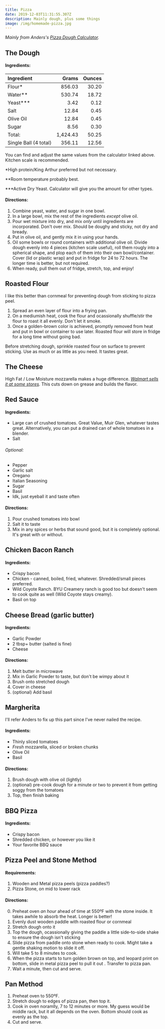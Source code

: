 ```yaml
---
title: Pizza
date: 2019-12-03T11:31:55.307Z
description: Mainly dough, plus some things
image: /img/homemade-pizza.jpg
---
```

_Mainly from Anders's_ [_Pizza Dough Calculator_](https://pizza-dough-calculator.herokuapp.com/calculator?a=thicknessFactor&tf=0.08&dw=0&b=4&shp=round&s=14&w=0&l=0&h=62&yt=ady&y=0.4&st=regular&slt=1.5&br=2&p=none&pa=0&pwa=0&pya=0&pfa=0&pst=0&dh=0&ph=0&stf=0&dd=0&ss=0&sa=0&pwt=0&plt=0&c_g=1&c_kg=0&c_ml=0&c_o=1&c_p=0&c_t=0&c_tb=0&c_c=0&c_d=1&c_pr=2&um=false&o25=1.5&o32=1)_._ 



## The Dough

#### Ingredients:

| Ingredient            | Grams         | Ounces|
| :-------------        | -------------:| -----:|
| Flour*                | 856.03        | 30.20 |
| Water**               | 530.74        | 18.72 |
| Yeast***              | 3.42          |  0.12 |
| Salt                  | 12.84         |  0.45 |
| Olive Oil             | 12.84         |  0.45 |
| Sugar                 | 8.56          |  0.30 |
| Total:                | 1,424.43      | 50.25 |
| Single Ball (4 total) | 356.11        | 12.56 |

You can find and adjust the same values from the calculator linked above.
Kitchen scale is recommended.

*High protein/King Arthur preferred but not necessary.

**Room temperature probably best.

***Active Dry Yeast. Calculator will give you the amount for other types. 

#### Directions:
1. Combine yeast, water, and sugar in one bowl.
2. In a large bowl, mix the rest of the ingredients _except_ olive oil.
3. Pour wet mixture into dry, and mix _only_ until ingredients are incorporated. Don't over mix. Should be doughy and sticky, not dry and bready. 
4. Put in olive oil, and gently mix it in using your hands. 
5. Oil some bowls or round containers with additional olive oil. Divide dough evenly into 4 pieces (kitchen scale useful), roll them rougly into a spherical shape, and plop each of them into their own bowl/container. Cover (lid or plastic wrap) and put in fridge for 24 to 72 hours. The longer time is better, but not required.  
6. When ready, pull them out of fridge, stretch, top, and enjoy! 

## Roasted Flour
I like this better than cornmeal for preventing dough from sticking to pizza peel. 

1. Spread an even layer of flour into a frying pan. 
2. On a mediumish heat, cook the flour and ocassionally shuffle/stir the flour to roast it all evenly. Don't let it smoke.
3. Once a golden-brown color is achieved, promptly removed from heat and put in bowl or container to use later. Roasted flour will store in fridge for a long time without going bad.  

Before stretching dough, sprinkle roasted flour on surface to prevent sticking. Use as much or as little as you need. It tastes great.

## The Cheese
High Fat / Low Moisture mozzarella makes a huge difference. [_Walmart sells it at some stores_](https://grocery.walmart.com/ip/Great-Value-Shredded-Whole-Milk-Low-Moisture-Mozzarella-Cheese-8-oz/368703143?wmlspartner=wlpa&selectedSellerId=0&wl13=5167&adid=2222222242031926486&wmlspartner=wmtlabs&wl0=&wl1=g&wl2=c&wl3=334322877257&wl4=aud-413664919370:pla-546274454136&wl5=9029889&wl6=&wl7=&wl8=&wl9=pla&wl10=120643079&wl11=local&wl12=368703143&wl13=5167&veh=sem_LIA&gclid=CjwKCAiArJjvBRACEiwA-Wiqq6jEQ1DoygVizorVLzvpoMNH8k40fCxJJCMwUUJ7OQ1k5hb6IF_L5hoCXvsQAvD_BwE&gclsrc=aw.ds)_._ This cuts down on grease and builds the flavor. 

## Red Sauce

#### Ingredients:
* Large can of crushed tomatoes. Great Value, Muir Glen, whatever tastes great. Alternatively, you can put a drained can of whole tomatoes in a blender.
* Salt

###### Optional:

* Pepper
* Garlic salt
* Oregano
* Italian Seasoning
* Sugar
* Basil
* Idk, just eyeball it and taste often

#### Directions:

1. Pour crushed tomatoes into bowl
2. Salt it to taste
3. Mix in any spices or herbs that sound good, but it is completely optional. It's great with or without. 

## Chicken Bacon Ranch
#### Ingredients:
* Crispy bacon
* Chicken - canned, boiled, fried, whatever. Shredded/small pieces preferred. 
* Wild Coyote Ranch. BYU Creamery ranch is good too but doesn't seem to cook quite as well (Wild Coyote stays creamy).
* Basil on top

## Cheese Bread (garlic butter) 
#### Ingredients:
* Garlic Powder 
* 2 tbsp+ butter (salted is fine)
* Cheese

#### Directions: 
1. Melt butter in microwave
2. Mix in Garlic Powder to taste, but don't be wimpy about it
3. Brush onto stretched dough
4. Cover in cheese
5. (optional) Add basil 

## Margherita
I'll refer Anders to fix up this part since I've never nailed the recipe. 

#### Ingredients:

* Thinly sliced tomatoes
* _Fresh_ mozzarella, sliced or broken chunks
* Olive Oil
* Basil

#### Directions:
1. Brush dough with olive oil (lightly)
2. (optional) pre-cook dough for a minute or two to prevent it from getting soggy from the tomatoes
3. Top, then finish baking

## BBQ Pizza
#### Ingredients:
* Crispy bacon
* Shredded chicken, or however you like it 
* Your favorite BBQ sauce

## Pizza Peel and Stone Method
#### Requirements:
1. Wooden and Metal pizza peels (pizza paddles?)
2. Pizza Stone, on mid to lower rack

#### Directions:
0. Preheat oven _an hour_ ahead of time at 550ºF with the stone inside. It takes awhile to absorb the heat. Longer is better! 
1. Evenly dust wooden paddle with roasted flour or cornmeal
2. Stretch dough onto it
3. Top the dough, ocassionally giving the paddle a little side-to-side shake to ensure the dough isn't sticking
4. Slide pizza from paddle onto stone when ready to cook. Might take a gentle shaking motion to slide it off. 
5. Will take 5 to 8 minutes to cook.
6. When the pizza starts to turn golden brown on top, and leopard print on bottom, slide in metal pizza peel to pull it out . Transfer to pizza pan. 
7. Wait a minute, then cut and serve.

## Pan Method
1. Preheat oven to 550ºF. 
2. Stretch dough to edges of pizza pan, then top it. 
3. Cook in oven noramlly, 7 to 12 minutes or more. My guess would be middle rack, but it all depends on the oven. Bottom should cook as evenly as the top. 
4. Cut and serve. 


